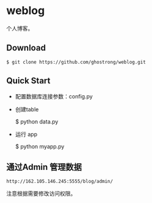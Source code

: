 weblog
======

个人博客。

Download
--------
    $ git clone https://github.com/ghostrong/weblog.git
    
Quick Start
-----------

- 配置数据库连接参数：config.py
- 创建table

    $ python data.py
- 运行 app

    $ python myapp.py
    
通过Admin 管理数据
------------------

    http://162.105.146.245:5555/blog/admin/

注意根据需要修改访问权限。




